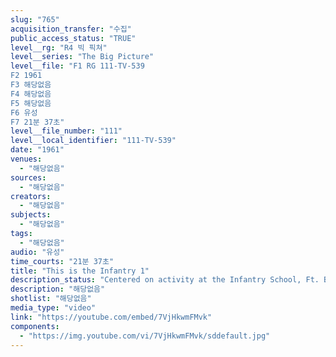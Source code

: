 ```yaml
---
slug: "765"
acquisition_transfer: "수집"
public_access_status: "TRUE"
level__rg: "R4 빅 픽쳐"
level__series: "The Big Picture"
level__file: "F1 RG 111-TV-539
F2 1961
F3 해당없음
F4 해당없음
F5 해당없음
F6 유성
F7 21분 37초"
level__file_number: "111"
level__local_identifier: "111-TV-539"
date: "1961"
venues: 
  - "해당없음"
sources: 
  - "해당없음"
creators: 
  - "해당없음"
subjects: 
  - "해당없음"
tags: 
  - "해당없음"
audio: "유성"
time_courts: "21분 37초"
title: "This is the Infantry 1"
description_status: "Centered on activity at the Infantry School, Ft. Benning, Ga., the film presents the story of how the infantryman is trained to be resourceful, aggressive and self-reliant."
description: "해당없음"
shotlist: "해당없음"
media_type: "video"
link: "https://youtube.com/embed/7VjHkwmFMvk"
components: 
  - "https://img.youtube.com/vi/7VjHkwmFMvk/sddefault.jpg"
---
```

